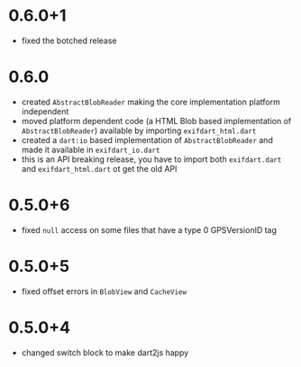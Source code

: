 # 0.6.0+1

- fixed the botched release

# 0.6.0

- created `AbstractBlobReader` making the core implementation platform independent
- moved platform dependent code (a HTML Blob based implementation of `AbstractBlobReader`)
  available by importing `exifdart_html.dart`
- created a `dart:io` based implementation of `AbstractBlobReader` and made it available
  in `exifdart_io.dart`
- this is an API breaking release, you have to import both `exifdart.dart` and
  `exifdart_html.dart` ot get the old API

# 0.5.0+6

- fixed `null` access on some files that have a type 0 GPSVersionID tag

# 0.5.0+5

- fixed offset errors in `BlobView` and `CacheView`

# 0.5.0+4

- changed switch block to make dart2js happy
